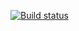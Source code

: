 [![Build status](https://ci.appveyor.com/api/projects/status/50xqv00676jl7who?svg=true)](https://ci.appveyor.com/project/MakovkaQA/deliverycard)